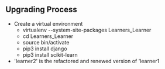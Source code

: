 ## Upgrading Process
- Create a virtual environment
  - virtualenv --system-site-packages Learners_Learner
  - cd Learners_Learner 
  - source bin/activate
  - pip3 install django
  - pip3 install scikit-learn
- 'learner2' is the refactored and renewed version of 'learner1
